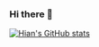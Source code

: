### Hi there 👋

[![Hian's GitHub stats](https://github-readme-stats.vercel.app/api?username=hiancdtrsnm)](https://github.com/anuraghazra/github-readme-stats)
<!--
**hiancdtrsnm/hiancdtrsnm** is a ✨ _special_ ✨ repository because its `README.md` (this file) appears on your GitHub profile.

Here are some ideas to get you started:

- 🔭 I’m currently working on ...
- 🌱 I’m currently learning ...
- 👯 I’m looking to collaborate on ...
- 🤔 I’m looking for help with ...
- 💬 Ask me about ...
- 📫 How to reach me: ...
- 😄 Pronouns: ...
- ⚡ Fun fact: ...
-->
